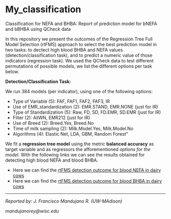 # My_classification
Classification for NEFA and BHBA:
Report of prediction model for bNEFA and bBHBA using QCheck data

In this repository we present the outcomes of the Regression Tree Full Model Selection (rtFMS) approach to select the best prediction model in two tasks: to dectect high blood BHBA and NEFA values (detection/classification task), and to predict a numeric value of those indicators (regression task). We used the QCheck data to test different permutations of possible models, we list the different options per task below.

__Detection/Classification Task:__

We run 384 models (per indicator), using one of the following options:

- Type of Variable (5): FAF, FAF1, FAF2, FAF3, IR
- Use of EMR_standardization (2): EMR.STAND, EMR.NONE (just for IR)
- Type of Standardization (5): Raw, FD, SD, FD.EMR, SD.EMR (just for IR)
- Filter (2): AllWN, EMR212 (just for IR)
- Use of Breed (2): Breed.Yes, Breed.No
- Time of milk sampling (2): Milk.Model.Yes, Milk.Model.No
- Algorithms (4): Elastic Net, LDA, GBM, Random Forest"

We fit a __regression tree model__ using the metric __balanced accuracy__ as target variable and as regressors the afforementioned _options for the model_. With the following links we can see the results obtained for detecting high blood NEFA and blood BHBA.

- Here we can find the [rtFMS detection outcome for blood NEFA in dairy cows](https://github.com/JFMandujanoR/QCheck_Prediction_Report/blob/master/rtFMS_NEFA.md)
- Here we can find the [rtFMS detection outcome for blood BHBA in dairy cows](https://github.com/JFMandujanoR/QCheck_Prediction_Report/blob/master/rtFMS_BHBA.md)
__________________________________________________________________
_Reported by: J. Francisco Mandujano R. (UW-MAdison)_

_mandujanorey@wisc.edu_
